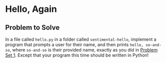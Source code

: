 # Hello, Again

## Problem to Solve

In a file called  `hello.py`  in a folder called  `sentimental-hello`, implement a program that prompts a user for their name, and then prints  `hello, so-and-so`, where  `so-and-so`  is their provided name, exactly as you did in  [Problem Set 1](https://cs50.harvard.edu/x/2024/psets/1/). Except that your program this time should be written in Python!